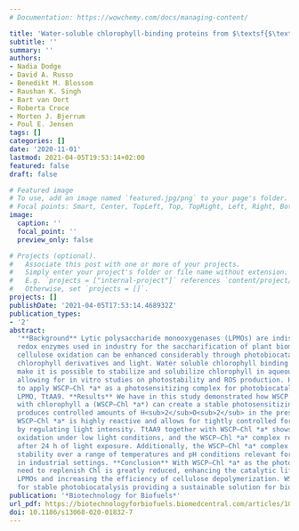 ```yaml
---
# Documentation: https://wowchemy.com/docs/managing-content/

title: 'Water-soluble chlorophyll-binding proteins from $\textsf{$\textit{Brassica oleracea}$}$ allow for stable photobiocatalytic oxidation of cellulose by a lytic polysaccharide monooxygenase'
subtitle: ''
summary: ''
authors:
- Nadia Dodge
- David A. Russo
- Benedikt M. Blossom
- Raushan K. Singh
- Bart van Oort
- Roberta Croce
- Morten J. Bjerrum
- Poul E. Jensen
tags: []
categories: []
date: '2020-11-01'
lastmod: 2021-04-05T19:53:14+02:00
featured: false
draft: false

# Featured image
# To use, add an image named `featured.jpg/png` to your page's folder.
# Focal points: Smart, Center, TopLeft, Top, TopRight, Left, Right, BottomLeft, Bottom, BottomRight.
image:
  caption: ''
  focal_point: ''
  preview_only: false

# Projects (optional).
#   Associate this post with one or more of your projects.
#   Simply enter your project's folder or file name without extension.
#   E.g. `projects = ["internal-project"]` references `content/project/deep-learning/index.md`.
#   Otherwise, set `projects = []`.
projects: []
publishDate: '2021-04-05T17:53:14.468932Z'
publication_types:
- '2'
abstract: 
  '**Background** Lytic polysaccharide monooxygenases (LPMOs) are indispensable
  redox enzymes used in industry for the saccharification of plant biomass. LPMO-driven
  cellulose oxidation can be enhanced considerably through photobiocatalysis using
  chlorophyll derivatives and light. Water soluble chlorophyll binding proteins (WSCPs)
  make it is possible to stabilize and solubilize chlorophyll in aqueous solution,
  allowing for in vitro studies on photostability and ROS production. Here we aim
  to apply WSCP–Chl *a* as a photosensitizing complex for photobiocatalysis with the
  LPMO, TtAA9. **Results** We have in this study demonstrated how WSCP reconstituted
  with chlorophyll a (WSCP–Chl *a*) can create a stable photosensitizing complex which
  produces controlled amounts of ­H<sub>2</sub>O<sub>2</sub> in the presence of ascorbic acid and light.
  WSCP–Chl *a* is highly reactive and allows for tightly controlled formation of H<sub>2</sub>O<sub>2</sub>
  by regulating light intensity. TtAA9 together with WSCP–Chl *a* shows increased cellulose
  oxidation under low light conditions, and the WSCP–Chl *a* complex remains stable
  after 24 h of light exposure. Additionally, the WSCP–Chl *a* complex demonstrates
  stability over a range of temperatures and pH conditions relevant for enzyme activity
  in industrial settings. **Conclusion** With WSCP–Chl *a* as the photosensitizer, the
  need to replenish Chl is greatly reduced, enhancing the catalytic lifetime of light-driven
  LPMOs and increasing the efficiency of cellulose depolymerization. WSCP–Chl *a* allows
  for stable photobiocatalysis providing a sustainable solution for biomass processing.'
publication: '*Biotechnology for Biofuels*'
url_pdf: https://biotechnologyforbiofuels.biomedcentral.com/articles/10.1186/s13068-020-01832-7
doi: 10.1186/s13068-020-01832-7
---
```

